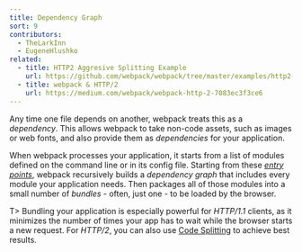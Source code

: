 ```yaml
---
title: Dependency Graph
sort: 9
contributors:
  - TheLarkInn
  - EugeneHlushko
related:
  - title: HTTP2 Aggresive Splitting Example
    url: https://github.com/webpack/webpack/tree/master/examples/http2-aggressive-splitting
  - title: webpack & HTTP/2
    url: https://medium.com/webpack/webpack-http-2-7083ec3f3ce6
---
```


Any time one file depends on another, webpack treats this as a _dependency_. This allows webpack to take non-code assets, such as images or web fonts, and also provide them as _dependencies_ for your application.

When webpack processes your application, it starts from a list of modules defined on the command line or in its config file.
Starting from these [_entry points_](/concepts/entry-points/), webpack recursively builds a _dependency graph_ that includes every module your application needs. Then packages all of those modules into a small number of _bundles_ - often, just one - to be loaded by the browser.

T> Bundling your application is especially powerful for _HTTP/1.1_ clients, as it minimizes the number of times your app has to wait while the browser starts a new request. For _HTTP/2_, you can also use [Code Splitting](/guides/code-splitting/) to achieve best results.
